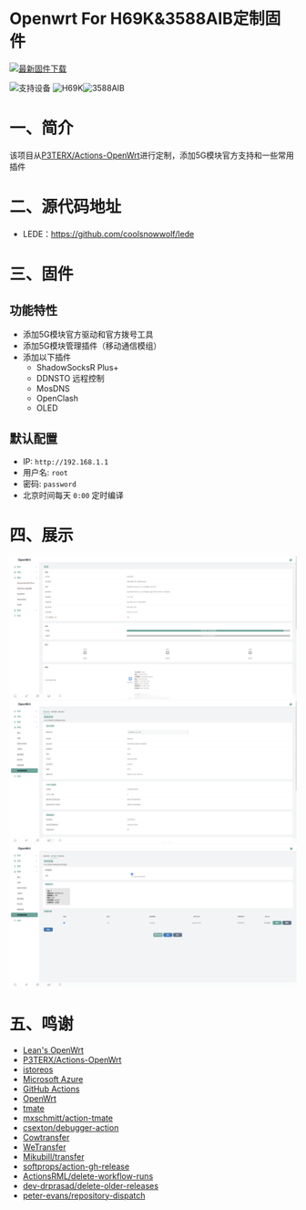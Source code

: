 # Openwrt For H69K&3588AIB定制固件
[![最新固件下载](https://img.shields.io/github/v/release/2253845067/Actions-OpenWrt?style=flat-square&label=最新固件下载)](../../releases)

![支持设备](https://img.shields.io/badge/支持设备:-blueviolet.svg?style=flat-square) ![H69K](https://img.shields.io/badge/H69K-blue.svg?style=flat-square)![3588AIB](https://img.shields.io/badge/3588AIB-blue.svg?style=flat-square)

# 一、简介

该项目从[P3TERX/Actions-OpenWrt](https://github.com/P3TERX/Actions-OpenWrt)进行定制，添加5G模块官方支持和一些常用插件

# 二、源代码地址

- LEDE：https://github.com/coolsnowwolf/lede

# 三、固件

## 功能特性

- 添加5G模块官方驱动和官方拨号工具
- 添加5G模块管理插件（移动通信模组）
- 添加以下插件
  - ShadowSocksR Plus+
  - DDNSTO 远程控制
  - MosDNS
  - OpenClash
  - OLED

## 默认配置

- IP: `http://192.168.1.1`
- 用户名: `root`
- 密码: `password`
- 北京时间每天 `0:00` 定时编译

# 四、展示

![](/img/Snipaste_2024-03-24_15-19-50.png)
![](/img/Snipaste_2024-03-24_15-20-22.png)
![](/img/Snipaste_2024-03-24_15-20-29.png)


# 五、鸣谢

- [Lean&#39;s OpenWrt](https://github.com/coolsnowwolf/lede)
- [P3TERX/Actions-OpenWrt](https://github.com/P3TERX/Actions-OpenWrt)
- [istoreos](https://github.com/istoreos/istoreos)
- [Microsoft Azure](https://azure.microsoft.com)
- [GitHub Actions](https://github.com/features/actions)
- [OpenWrt](https://github.com/openwrt/openwrt)
- [tmate](https://github.com/tmate-io/tmate)
- [mxschmitt/action-tmate](https://github.com/mxschmitt/action-tmate)
- [csexton/debugger-action](https://github.com/csexton/debugger-action)
- [Cowtransfer](https://cowtransfer.com)
- [WeTransfer](https://wetransfer.com/)
- [Mikubill/transfer](https://github.com/Mikubill/transfer)
- [softprops/action-gh-release](https://github.com/softprops/action-gh-release)
- [ActionsRML/delete-workflow-runs](https://github.com/ActionsRML/delete-workflow-runs)
- [dev-drprasad/delete-older-releases](https://github.com/dev-drprasad/delete-older-releases)
- [peter-evans/repository-dispatch](https://github.com/peter-evans/repository-dispatch)
